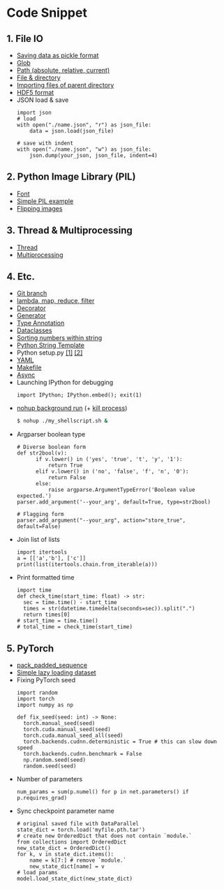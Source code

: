 # Code Snippet

## 1. File IO

- [Saving data as pickle format](https://wikidocs.net/8929)
- [Glob](https://wikidocs.net/3746)
- [Path (absolute, relative, current)](https://wikidocs.net/3716)
- [File & directory](https://wikidocs.net/3717)
- [Importing files of parent directory](https://seongkyun.github.io/others/2019/04/29/python_import/)
- [HDF5 format](https://wikidocs.net/24030)
- JSON load & save
  ```python3
  import json
  # load
  with open("./name.json", "r") as json_file:
      data = json.load(json_file)
    
  # save with indent
  with open("./name.json", "w") as json_file:
      json.dump(your_json, json_file, indent=4)
  ```

## 2. Python Image Library (PIL)

- [Font](https://wikidocs.net/12157)
- [Simple PIL example](https://wikidocs.net/3702)
- [Flipping images](https://wikidocs.net/12205)

## 3. Thread & Multiprocessing

- [Thread](https://niceman.tistory.com/138?category=940952)
- [Multiprocessing](https://niceman.tistory.com/145?category=940952)

## 4. Etc.

- [Git branch](https://backlog.com/git-tutorial/kr/stepup/stepup1_1.html)
- [lambda, map, reduce, filter](https://wikidocs.net/64)
- [Decorator](https://velog.io/@doondoony/Python-Decorator-101)
- [Generator](https://wikidocs.net/16069)
- [Type Annotation](https://www.daleseo.com/python-typing/)
- [Dataclasses](https://www.daleseo.com/python-dataclasses/)
- [Sorting numbers within string](https://stackoverflow.com/questions/5967500/how-to-correctly-sort-a-string-with-a-number-inside)
- [Python String Template](https://appia.tistory.com/244)
- Python setup.py [[1]](https://velog.io/@rhee519/python-project-packaging-setuptools) [[2]](https://data-newbie.tistory.com/770)
- [YAML](https://rfriend.tistory.com/540)
- [Makefile](https://velog.io/@woodstock1993/Makefile)
- [Async](https://www.daleseo.com/python-asyncio/)
- Launching IPython for debugging
  ```python3
  import IPython; IPython.embed(); exit(1)
  ```
- [nohup background run](https://joonyon.tistory.com/entry/%EC%89%BD%EA%B2%8C-%EC%84%A4%EB%AA%85%ED%95%9C-nohup-%EA%B3%BC-%EB%B0%B1%EA%B7%B8%EB%9D%BC%EC%9A%B4%EB%93%9C-%EB%AA%85%EB%A0%B9%EC%96%B4-%EC%82%AC%EC%9A%A9%EB%B2%95) (+ [kill process](https://velog.io/@jekim5418/Shell-Script-nohup%EC%9C%BC%EB%A1%9C-%EC%8B%A4%ED%96%89%ED%95%9C-%ED%94%84%EB%A1%9C%EC%84%B8%EC%8A%A4-%EC%A2%85%EB%A3%8C))
  ```sh
  $ nohup ./my_shellscript.sh &
  ```
- Argparser boolean type
  ```python3
  # Diverse boolean form
  def str2bool(v):
        if v.lower() in ('yes', 'true', 't', 'y', '1'):
            return True
        elif v.lower() in ('no', 'false', 'f', 'n', '0'):
            return False
        else:
            raise argparse.ArgumentTypeError('Boolean value expected.')
  parser.add_argument('--your_arg', default=True, type=str2bool)
  
  # Flagging form
  parser.add_argument("--your_arg", action="store_true", default=False)
  ```
 - Join list of lists
    ```python3
    import itertools
    a = [['a','b'], ['c']]
    print(list(itertools.chain.from_iterable(a)))
    ```
- Print formatted time
  ```python3
  import time
  def check_time(start_time: float) -> str:
    sec = time.time() - start_time
    times = str(datetime.timedelta(seconds=sec)).split(".")
    return times[0]
  # start_time = time.time()
  # total_time = check_time(start_time)
  ```
  
## 5. PyTorch

- [pack_padded_sequence](https://simonjisu.github.io/nlp/2018/07/05/packedsequence.html)
- [Simple lazy loading dataset](https://discuss.pytorch.org/t/loading-huge-data-functionality/346/3)
- Fixing PyTorch seed
  ```python3
  import random
  import torch
  import numpy as np
  
  def fix_seed(seed: int) -> None:
    torch.manual_seed(seed)
    torch.cuda.manual_seed(seed)
    torch.cuda.manual_seed_all(seed)
    torch.backends.cudnn.deterministic = True # this can slow down speed
    torch.backends.cudnn.benchmark = False
    np.random.seed(seed)
    random.seed(seed)
  ```
- Number of parameters
  ```python3
  num_params = sum(p.numel() for p in net.parameters() if p.requires_grad)
  ```
- Sync checkpoint parameter name 
  ```python3
  # original saved file with DataParallel
  state_dict = torch.load('myfile.pth.tar')
  # create new OrderedDict that does not contain `module.`
  from collections import OrderedDict
  new_state_dict = OrderedDict()
  for k, v in state_dict.items():
      name = k[7:] # remove `module.`
      new_state_dict[name] = v
  # load params
  model.load_state_dict(new_state_dict)
  ```
